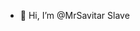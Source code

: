 - 👋 Hi, I’m @MrSavitar Slave


<!---
ZachDab07/ZachDab07 is a ✨ special ✨ repository because its `README.md` (this file) appears on your GitHub profile.
You can click the Preview link to take a look at your changes.


--->
